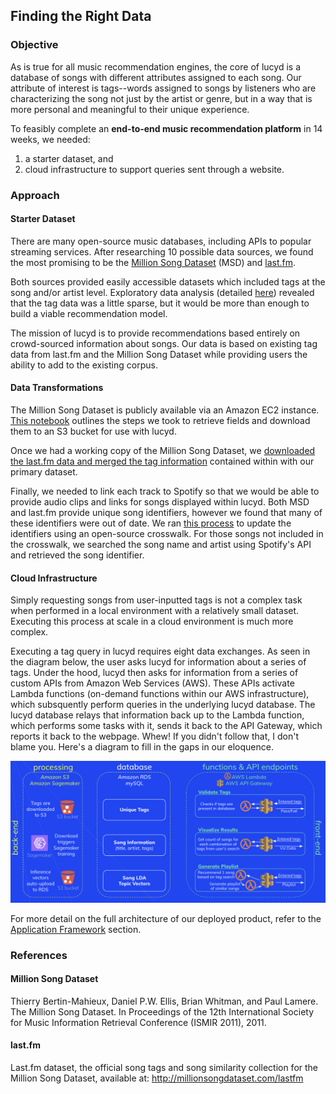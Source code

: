 ## Finding the Right Data

### Objective
As is true for all music recommendation engines, the core of lucyd is a database of songs with different attributes assigned to each song. Our attribute of interest is tags--words assigned to songs by listeners who are characterizing the song not just by the artist or genre, but in a way that is more personal and meaningful to their unique experience.

To feasibly complete an **end-to-end music recommendation platform** in 14 weeks, we needed:
  1. a starter dataset, and
  2. cloud infrastructure to support queries sent through a website.

### Approach
#### Starter Dataset
There are many open-source music databases, including APIs to popular streaming services. After researching 10 possible data sources, we found the most promising to be the [Million Song Dataset](http://millionsongdataset.com/) (MSD) and [last.fm](https://www.last.fm/api/).

Both sources provided easily accessible datasets which included tags at the song and/or artist level. Exploratory data analysis (detailed [here](./Notebooks/00_MSD_EDA.ipynb)) revealed that the tag data was a little sparse, but it would be more than enough to build a viable recommendation model.

The mission of lucyd is to provide recommendations based entirely on crowd-sourced information about songs. Our data is based on existing tag data from last.fm and the Million Song Dataset while providing users the ability to add to the existing corpus.

#### Data Transformations
The Million Song Dataset is publicly available via an Amazon EC2 instance. [This notebook](./Notebooks/01_Retrieve+Raw+MSD+Data.ipynb) outlines the steps we took to retrieve fields and download them to an S3 bucket for use with lucyd.

Once we had a working copy of the Million Song Dataset, we [downloaded the last.fm data and merged the tag information](./Notebooks/02_Merge+Last.FM+Tags.ipynb) contained within with our primary dataset.

Finally, we needed to link each track to Spotify so that we would be able to provide audio clips and links for songs displayed within lucyd. Both MSD and last.fm provide unique song identifiers, however we found that many of these identifiers were out of date. We ran [this process](./Notebooks/03_MSDSongID_Spotify_Crosswalk.ipynb) to update the identifiers using an open-source crosswalk. For those songs not included in the crosswalk, we searched the song name and artist using Spotify's API and retrieved the song identifier.

#### Cloud Infrastructure
Simply requesting songs from user-inputted tags is not a complex task when performed in a local environment with a relatively small dataset. Executing this process at scale in a cloud environment is much more complex.

Executing a tag query in lucyd requires eight data exchanges. As seen in the diagram below, the user asks lucyd for information about a series of tags. Under the hood, lucyd then asks for information from a series of custom APIs from Amazon Web Services (AWS). These APIs activate Lambda functions (on-demand functions within our AWS infrastructure), which subsquently perform queries in the underlying lucyd database. The lucyd database relays that information back up to the Lambda function, which performs some tasks with it, sends it back to the API Gateway, which reports it back to the webpage. Whew! If you didn't follow that, I don't blame you. Here's a diagram to fill in the gaps in our eloquence.

![A diagram of data flow](../static_content/lucyd_infrastructure.png)

For more detail on the full architecture of our deployed product, refer to the [Application Framework](../4_ApplicationFramework) section.
### References
#### Million Song Dataset
Thierry Bertin-Mahieux, Daniel P.W. Ellis, Brian Whitman, and Paul Lamere.
The Million Song Dataset. In Proceedings of the 12th International Society
for Music Information Retrieval Conference (ISMIR 2011), 2011.
#### last.fm
Last.fm dataset, the official song tags and song similarity collection for the Million Song
Dataset, available at: http://millionsongdataset.com/lastfm
